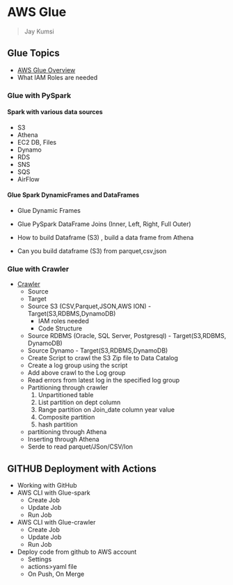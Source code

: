 # AWS Glue
> Jay Kumsi

## Glue Topics
* [AWS Glue Overview](markdown/Intro.md)
* What IAM Roles are needed

### Glue with PySpark
#### Spark with various data sources
* S3
* Athena
* EC2 DB, Files
* Dynamo
* RDS
* SNS
* SQS
* AirFlow

#### Glue Spark DynamicFrames and DataFrames
* Glue Dynamic Frames
* Glue PySpark DataFrame Joins (Inner, Left, Right, Full Outer)
 
* How to build Dataframe (S3) , build a data frame from Athena
* Can you build dataframe (S3) from parquet,csv,json
### Glue with Crawler
* [Crawler](markdown/aws-glue-crawler.md)
    * Source
    * Target
    * Source S3 (CSV,Parquet,JSON,AWS ION) - Target(S3,RDBMS,DynamoDB)
        * IAM roles needed
        * Code Structure
    * Source RDBMS (Oracle, SQL Server, Postgresql) - Target(S3,RDBMS,  
                    DynamoDB) 
    * Source Dynamo - Target(S3,RDBMS,DynamoDB)
    * Create Script to crawl the S3 Zip file to Data Catalog
    * Create a log group using the script
    * Add above crawl to the Log group
    * Read errors from latest log in the specified log group
    * Partitioning through crawler 
        1. Unpartitioned table
        2. List partition on dept column
        3. Range partition on Join_date column year value
        4. Composite partition
        5. hash partition
    * partitioning through Athena
    * Inserting through Athena
    * Serde to read parquet/JSon/CSV/Ion


## GITHUB Deployment with Actions
* Working with GitHub
* AWS CLI with Glue-spark
    * Create Job
    * Update Job
    * Run Job
* AWS CLI with Glue-crawler
    * Create Job
    * Update Job
    * Run Job
* Deploy code from github to AWS account
    * Settings
    * actions>yaml file
    * On Push, On Merge

